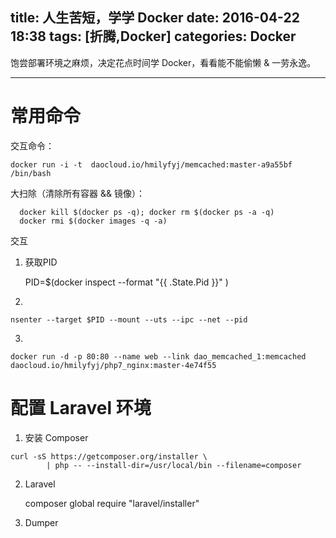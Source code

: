 title: 人生苦短，学学 Docker
date: 2016-04-22 18:38
tags: [折腾,Docker]
categories: Docker
---

饱尝部署环境之麻烦，决定花点时间学 Docker，看看能不能偷懒 & 一劳永逸。

<!-- more -->

---

# 常用命令

交互命令：

    docker run -i -t  daocloud.io/hmilyfyj/memcached:master-a9a55bf  /bin/bash
    
大扫除（清除所有容器 && 镜像）：

      docker kill $(docker ps -q); docker rm $(docker ps -a -q)
      docker rmi $(docker images -q -a) 
      
交互

1. 获取PID

    PID=$(docker inspect --format "{{ .State.Pid }}" <container-id>)

2.

    nsenter --target $PID --mount --uts --ipc --net --pid
    
3.

    docker run -d -p 80:80 --name web --link dao_memcached_1:memcached  daocloud.io/hmilyfyj/php7_nginx:master-4e74f55
    
    
# 配置 Laravel 环境

1. 安装 Composer

```shell
curl -sS https://getcomposer.org/installer \
        | php -- --install-dir=/usr/local/bin --filename=composer
```

2. Laravel

    composer global require "laravel/installer"

3. Dumper

